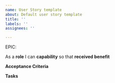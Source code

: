```yaml
---
name: User Story template
about: Default user story template
title: ''
labels: ''
assignees: ''

---
```


EPIC: <epic>

As a **role** I can **capability** so that **received benefit**

**Acceptance Criteria**


**Tasks**
